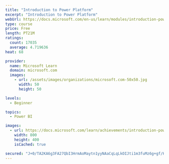 ```yaml
---
title: "Introduction to Power Platform"
excerpt: "Introduction to Power Platform"
webUrl: https://docs.microsoft.com/en-us/learn/modules/introduction-power-platform/
type: course
price: Free
length: PT21M
ratings:
  count: 17035
  average: 4.719636
heat: 68

provider:
  name: Microsoft Learn
  domain: microsoft.com
  images:
    - url: /assets/images/organizations/microsoft.com-50x50.jpg
      width: 50
      height: 50

levels:
  - Beginner

topics:
  - Power BI

images:
  - url: https://docs.microsoft.com/learn/achievements/introduction-power-platform-social.png
    width: 800
    height: 400
    isCached: true

secured: "J+0/TA2KA6g3FA27QbI3HrmAoMaytn1yyNAaCqLqLkOIJti1m3fuMz6g+gf/HgVGFfdOp34M1ATVBvlROmZtVaCdXwcx1X9euB+eeZP5ytlw9bDWTvM0lFJ1mm0tj//IxzDS47nR0g9at7QuI+djXqjj2cHDMIRVmq1Y8niJ1RX7yb9BX3KugxjNc6nfpeOrJvMiRW1mKBNCyVRQtFqGM6vFSbdX7khxhCAjER08c9PIE0t6tkf1A2eaLN371eS9vcpC+QcC0PBw+1PNDLq/bNEkH4bXd6T0oLmKImvFFe38HdIvdeCDNnhog/bs0rvtltGJKJBGuDvlqlmf0giI1UwfkyNiNAcdz4Cq+EWAZl5zx5Pnp5tPI0p5eCCVLTp2NE0CoBeIk75BrTy/zIKXY5jAL7viFsgXw8yJMq56MVOi5WYtBhaIfPCiJc9WJMRB;twPDKaRAb12UZ/AHHpoIgg=="
---
```


